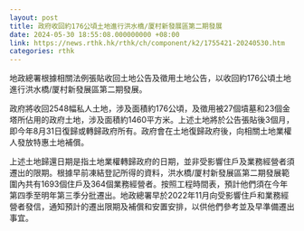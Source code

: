 ```yaml
---
layout: post
title: 政府收回約176公頃土地進行洪水橋/厦村新發展區第二期發展
date: 2024-05-30 18:55:08.000000000 +08:00
link: https://news.rthk.hk/rthk/ch/component/k2/1755421-20240530.htm
categories: rthk
---
```


地政總署根據相關法例張貼收回土地公告及徵用土地公告，以收回約176公頃土地進行洪水橋/厦村新發展區第二期發展。

政府將收回2548幅私人土地，涉及面積約176公頃，及徵用被27個墳墓和23個金塔所佔用的政府土地，涉及面積約1460平方米。上述土地將於公告張貼後3個月，即今年8月31日復歸或轉歸政府所有。政府會在土地復歸政府後，向相關土地業權人發放特惠土地補償。

上述土地歸還日期是指土地業權轉歸政府的日期，並非受影響住戶及業務經營者須遷出的限期。根據早前凍結登記所得的資料，洪水橋/厦村新發展區第二期發展範圍內共有1693個住戶及364個業務經營者。按照工程時間表，預計他們須在今年第四季至明年第三季分批遷出。地政總署早於2022年11月向受影響住戶和業務經營者發信，通知預計的遷出限期及補償和安置安排，以供他們參考並及早準備遷出事宜。

